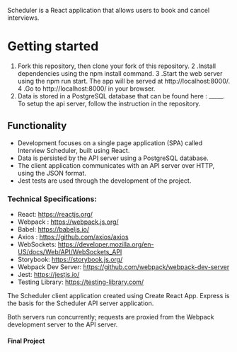 Scheduler is a React application that allows users to book and cancel interviews.

# Getting started 

1. Fork this repository, then clone your fork of this repository.
2 .Install dependencies using the npm install command.
3 .Start the web server using the npm run start. The app will be served at http://localhost:8000/.
4 .Go to http://localhost:8000/ in your browser.
5. Data is stored in a PostgreSQL database that can be found here : _____. To setup the api server, follow the instruction in the repository. 

## Functionality

- Development focuses on a single page application (SPA) called Interview Scheduler, built using React.
- Data is persisted by the API server using a PostgreSQL database.
- The client application communicates with an API server over HTTP, using the JSON format.
- Jest tests are used through the development of the project.



### Technical Specifications:

- React: https://reactjs.org/
- Webpack : https://webpack.js.org/
- Babel: https://babeljs.io/
- Axios : https://github.com/axios/axios
- WebSockets: https://developer.mozilla.org/en-US/docs/Web/API/WebSockets_API
- Storybook: https://storybook.js.org/
- Webpack Dev Server: https://github.com/webpack/webpack-dev-server
- Jest: https://jestjs.io/
- Testing Library: https://testing-library.com/

The Scheduler client application created using Create React App. Express is the basis for the Scheduler API server application.

Both servers run concurrently; requests are proxied from the Webpack development server to the API server.

#### Final Project
